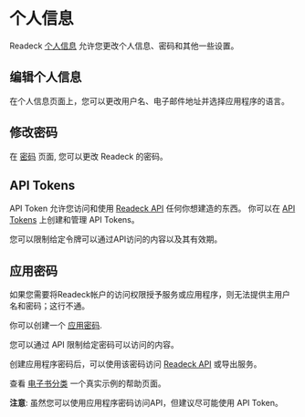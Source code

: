 # 个人信息

Readeck [个人信息](readeck-instance://profile) 允许您更改个人信息、密码和其他一些设置。

## 编辑个人信息

在个人信息页面上，您可以更改用户名、电子邮件地址并选择应用程序的语言。

## 修改密码

在 [密码](readeck-instance://profile/password) 页面, 您可以更改 Readeck 的密码。

## API Tokens

API Token 允许您访问和使用 [Readeck API](readeck-instance://docs/api) 任何你想建造的东西。 你可以在 [API Tokens](readeck-instance://profile/tokens) 上创建和管理 API Tokens。

您可以限制给定令牌可以通过API访问的内容以及其有效期。

## 应用密码

如果您需要将Readeck帐户的访问权限授予服务或应用程序，则无法提供主用户名和密码；这行不通。

你可以创建一个 [应用密码](readeck-instance://profile/credentials).

您可以通过 API 限制给定密码可以访问的内容。

创建应用程序密码后，可以使用该密码访问 [Readeck API](readeck-instance://docs/api) 或导出服务。

查看 [电子书分类](./opds.md) 一个真实示例的帮助页面。

**注意**: 虽然您可以使用应用程序密码访问API，但建议尽可能使用 API Token。
